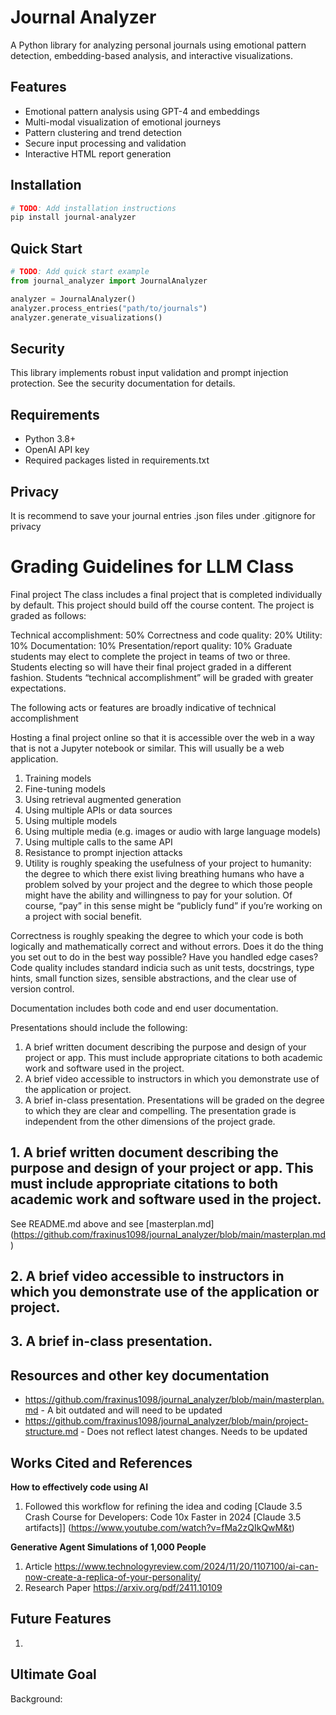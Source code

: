# Journal Analyzer

A Python library for analyzing personal journals using emotional pattern detection, embedding-based analysis, and interactive visualizations.

## Features
- Emotional pattern analysis using GPT-4 and embeddings
- Multi-modal visualization of emotional journeys
- Pattern clustering and trend detection
- Secure input processing and validation
- Interactive HTML report generation

## Installation
```bash
# TODO: Add installation instructions
pip install journal-analyzer
```

## Quick Start
```python
# TODO: Add quick start example
from journal_analyzer import JournalAnalyzer

analyzer = JournalAnalyzer()
analyzer.process_entries("path/to/journals")
analyzer.generate_visualizations()
```

## Security
This library implements robust input validation and prompt injection protection. See the security documentation for details.

## Requirements
- Python 3.8+
- OpenAI API key
- Required packages listed in requirements.txt

## Privacy
It is recommend to save your journal entries .json files under .gitignore for privacy

# Grading Guidelines for LLM Class
Final project
The class includes a final project that is completed individually by default. This project should build off the course content. The project is graded as follows:

Technical accomplishment: 50%
Correctness and code quality: 20%
Utility: 10%
Documentation: 10%
Presentation/report quality: 10%
Graduate students may elect to complete the project in teams of two or three. Students electing so will have their final project graded in a different fashion. Students “technical accomplishment” will be graded with greater expectations.

The following acts or features are broadly indicative of technical accomplishment

Hosting a final project online so that it is accessible over the web in a way that is not a Jupyter notebook or similar. This will usually be a web application.
1. Training models
2. Fine-tuning models
3. Using retrieval augmented generation
4. Using multiple APIs or data sources
5. Using multiple models
6. Using multiple media (e.g. images or audio with large language models)
7. Using multiple calls to the same API
8. Resistance to prompt injection attacks
9. Utility is roughly speaking the usefulness of your project to humanity: the degree to which there exist living breathing humans who have a problem solved by your project and the degree to which those people might have the ability and willingness to pay for your solution. Of course, “pay” in this sense might be “publicly fund” if you’re working on a project with social benefit.

Correctness is roughly speaking the degree to which your code is both logically and mathematically correct and without errors. Does it do the thing you set out to do in the best way possible? Have you handled edge cases? Code quality includes standard indicia such as unit tests, docstrings, type hints, small function sizes, sensible abstractions, and the clear use of version control.

Documentation includes both code and end user documentation.

Presentations should include the following: 

1. A brief written document describing the purpose and design of your project or app. This must include appropriate citations to both academic work and software used in the project.
2. A brief video accessible to instructors in which you demonstrate use of the application or project.
3. A brief in-class presentation.
Presentations will be graded on the degree to which they are clear and compelling. The presentation grade is independent from the other dimensions of the project grade. 

## 1. A brief written document describing the purpose and design of your project or app. This must include appropriate citations to both academic work and software used in the project.
See README.md above and see [masterplan.md] (https://github.com/fraxinus1098/journal_analyzer/blob/main/masterplan.md)

## 2. A brief video accessible to instructors in which you demonstrate use of the application or project.

## 3. A brief in-class presentation.

## Resources and other key documentation
- https://github.com/fraxinus1098/journal_analyzer/blob/main/masterplan.md - A bit outdated and will need to be updated
- https://github.com/fraxinus1098/journal_analyzer/blob/main/project-structure.md - Does not reflect latest changes. Needs to be updated

## Works Cited and References
**How to effectively code using AI**
1. Followed this workflow for refining the idea and coding [Claude 3.5 Crash Course for Developers: Code 10x Faster in 2024 [Claude 3.5 artifacts]] (https://www.youtube.com/watch?v=fMa2zQIkQwM&t)

**Generative Agent Simulations of 1,000 People**
1. Article https://www.technologyreview.com/2024/11/20/1107100/ai-can-now-create-a-replica-of-your-personality/
2. Research Paper https://arxiv.org/pdf/2411.10109

## Future Features
1. 

## Ultimate Goal
Background: 

